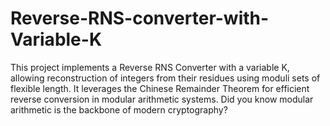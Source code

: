 # Reverse-RNS-converter-with-Variable-K
This project implements a Reverse RNS Converter with a variable K, allowing reconstruction of integers from their residues using moduli sets of flexible length. It leverages the Chinese Remainder Theorem for efficient reverse conversion in modular arithmetic systems.  Did you know modular arithmetic is the backbone of modern cryptography?
